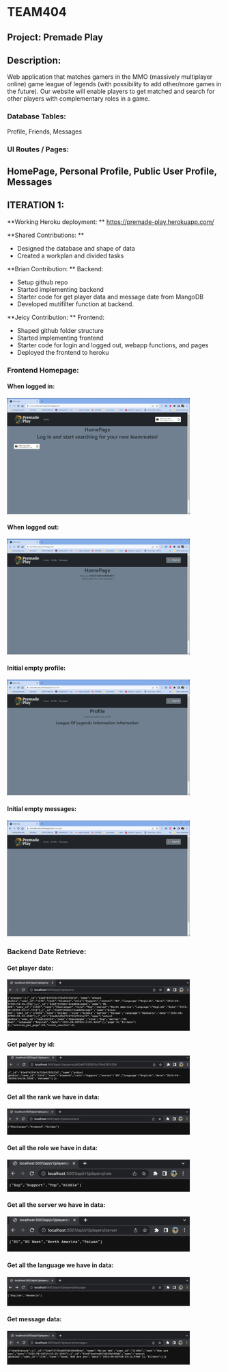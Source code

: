 # TEAM404

## Project: Premade Play

## Description:

Web application that matches gamers in the MMO (massively multiplayer online) game league of legends (with possibility to add other/more games in the future). Our website will enable players to get matched and search for other players with complementary roles in a game.

### Database Tables:

Profile, Friends, Messages

### UI Routes / Pages:

HomePage, Personal Profile, Public User Profile, Messages
--------

## ITERATION 1:

**Working Heroku deployment: ** https://premade-play.herokuapp.com/

**Shared Contributions: **

* Designed the database and shape of data
* Created a workplan and divided tasks

**Brian Contribution: ** Backend:

* Setup github repo
* Started implementing backend
* Starter code for get player data and message date from MangoDB
* Developed mutifilter function at backend.

**Jeicy Contribution: ** Frontend:

* Shaped github folder structure
* Started implementing frontend
* Starter code for login and logged out, webapp functions, and pages
* Deployed the frontend to heroku

### Frontend Homepage:

#### When logged in:

<img src="./screenshots/iter1-home-loggedout.png" width="85%" height="85%" />

#### When logged out:

<img src="./screenshots/iter1-home-loggedin.png" width="85%" height="85%" />

#### Initial empty profile:

<img src="./screenshots/iter1-profile.png" width="85%" height="85%" />

#### Initial empty messages:

<img src="./screenshots/iter1-messages.png" width="85%" height="85%" />


### Backend Date Retrieve:

#### Get player date:

<img src="./screenshots/iter1-get_player_data.png" width="85%" height="85%" />

#### Get palyer by id:

<img src="./screenshots/iter1-get_profile_by_id.png" width="85%" height="85%" />

#### Get all the rank we have in data:

<img src="./screenshots/iter1-get_rank.png" width="85%" height="85%" />

#### Get all the role we have in data:

<img src="./screenshots/iter1-get_role.png" width="85%" height="85%" />

#### Get all the server we have in data:

<img src="./screenshots/iter1-get_server.png" width="85%" height="85%" />

#### Get all the language we have in data:

<img src="./screenshots/iter1-get_language.png" width="85%" height="85%" />

#### Get message data:

<img src="./screenshots/iter1-get_message_data.png" width="85%" height="85%" />


